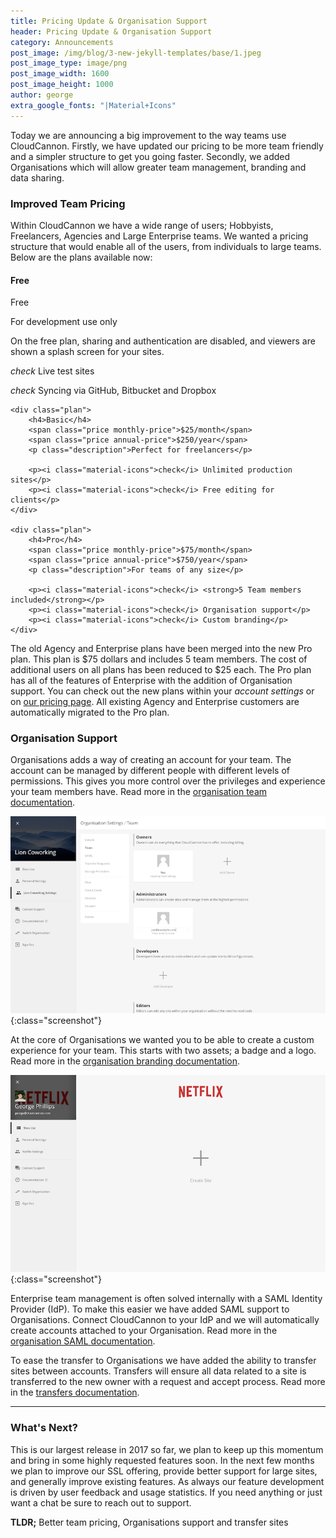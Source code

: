 ```yaml
---
title: Pricing Update & Organisation Support
header: Pricing Update & Organisation Support
category: Announcements
post_image: /img/blog/3-new-jekyll-templates/base/1.jpeg
post_image_type: image/png
post_image_width: 1600
post_image_height: 1000
author: george
extra_google_fonts: "|Material+Icons"
---
```


Today we are announcing a big improvement to the way teams use CloudCannon. Firstly, we have updated our pricing to be more team friendly and a simpler structure to get you going faster. Secondly, we added Organisations which will allow greater team management, branding and data sharing.

### Improved Team Pricing

Within CloudCannon we have a wide range of users; Hobbyists, Freelancers, Agencies and Large Enterprise teams. We wanted a pricing structure that would enable all of the users, from individuals to large teams. Below are the plans available now:

<div class="plans">
    <div class="plan">
        <h4>Free</h4>
        <span class="price">Free</span>
        <p class="description">For development use only</p>
        <p>On the free plan, sharing and authentication are disabled, and viewers are shown a splash screen for your sites.</p>
        <p><i class="material-icons">check</i> Live test sites</p>
        <p><i class="material-icons">check</i> Syncing via GitHub, Bitbucket and Dropbox</p>
    </div>

    <div class="plan">
        <h4>Basic</h4>
        <span class="price monthly-price">$25/month</span>
        <span class="price annual-price">$250/year</span>
        <p class="description">Perfect for freelancers</p>

        <p><i class="material-icons">check</i> Unlimited production sites</p>
        <p><i class="material-icons">check</i> Free editing for clients</p>
    </div>

    <div class="plan">
        <h4>Pro</h4>
        <span class="price monthly-price">$75/month</span>
        <span class="price annual-price">$750/year</span>
        <p class="description">For teams of any size</p>

        <p><i class="material-icons">check</i> <strong>5 Team members included</strong></p>
        <p><i class="material-icons">check</i> Organisation support</p>
        <p><i class="material-icons">check</i> Custom branding</p>
    </div>
</div>

The old Agency and Enterprise plans have been merged into the new Pro plan. This plan is $75 dollars and includes 5 team members. The cost of additional users on all plans has been reduced to $25 each. The Pro plan has all of the features of Enterprise with the addition of Organisation support.  You can check out the new plans within your
*account settings* or on [our pricing page](/pricing/). All existing Agency and Enterprise customers are automatically migrated to the Pro plan.

### Organisation Support

Organisations adds a way of creating an account for your team. The account can be managed by different people with different levels of permissions. This gives you more control over the privileges and experience your team members have. Read more in the [organisation team documentation](#).

![CloudCannon team management interface](/img/blog/organisations/add-team-member.png){:class="screenshot"}

At the core of Organisations we wanted you to be able to create a custom experience for your team. This starts with two assets; a badge and a logo. Read more in the [organisation branding documentation](#).

![CloudCannon sites list branded with the Netflix Logo](/img/blog/organisations/branded-sites-list.png){:class="screenshot"}

Enterprise team management is often solved internally with a SAML Identity Provider (IdP). To make this easier we have added SAML support to Organisations. Connect CloudCannon to your IdP and we will automatically create accounts attached to your Organisation. Read more in the [organisation SAML documentation](#).

To ease the transfer to Organisations we have added the ability to transfer sites between accounts. Transfers will ensure all data related to a site is transferred to the new owner with a request and accept process. Read more in the [transfers documentation](#).

---

### What's Next?

This is our largest release in 2017 so far, we plan to keep up this momentum and bring in some highly requested features soon. In the next few months we plan to improve our SSL offering, provide better support for large sites, and generally improve existing features. As always our feature development is driven by user feedback and usage statistics. If you need anything or just want a chat be sure to reach out to support.

**TLDR;** Better team pricing, Organisations support and transfer sites